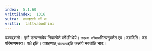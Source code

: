 ```yaml
---
index:  5.1.60
vrittiindex:  1316
sutra:  पञ्चद्दशतौ वर्गे बा
vritti:  tattvabodhini 
---
```


पञ्चद्दशतौ। इमौ डत्यन्तावेव निपात्येते वर्गेऽभिधेये। `तदस्य परिमाण`मित्यनुवर्तत एव। दशदिति। दश परिमाणमस्य। पक्षे इति। वाग्रहणात् `संख्याया`इति कन्नपि भवतीति भावः।

